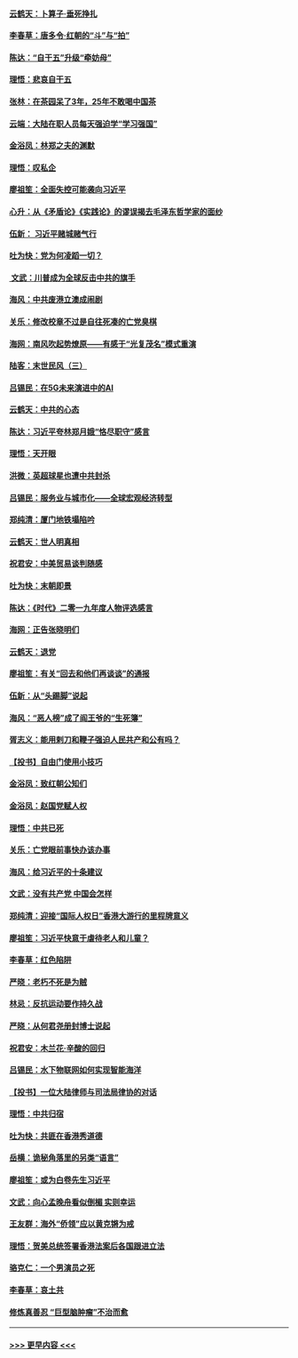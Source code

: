 #### [云鹤天：卜算子‧垂死挣扎](../pages/nsc993/n11739956.md?t=12232311) 
#### [李春草：唐多令‧红朝的“斗”与“拍”](../pages/nsc993/n11739830.md?t=12232311) 
#### [陈达：“自干五”升级“牵妨母”](../pages/nsc993/n11739724.md?t=12232311) 
#### [理悟：悲哀自干五](../pages/nsc993/n11739547.md?t=12232311) 
#### [张林：在茶园呆了3年，25年不敢喝中国茶](../pages/nsc993/n11739240.md?t=12232311) 
#### [云端：大陆在职人员每天强迫学“学习强国”](../pages/nsc993/n11738735.md?t=12232311) 
#### [金浴凤：林郑之夫的渊默](../pages/nsc993/n11737735.md?t=12232311) 
#### [理悟：叹私企](../pages/nsc993/n11737715.md?t=12232311) 
#### [廖祖笙：全面失控可能袭向习近平](../pages/nsc993/n11737704.md?t=12232311) 
#### [心升：从《矛盾论》《实践论》的谬误揭去毛泽东哲学家的面纱](../pages/nsc993/n11736962.md?t=12232311) 
#### [伍新： 习近平赌城赌气行](../pages/nsc993/n11736929.md?t=12232311) 
#### [吐为快：党为何凌蹈一切？](../pages/nsc993/n11736915.md?t=12232311) 
#### [ 文武：川普成为全球反击中共的旗手](../pages/nsc993/n11736882.md?t=12232311) 
#### [海风：中共废港立澳成闹剧](../pages/nsc993/n11735857.md?t=12232311) 
#### [关乐：修改校章不过是自往死凑的亡党臭棋](../pages/nsc993/n11735097.md?t=12232311) 
#### [海网：南风吹起势燎原——有感于“光复茂名”模式重演](../pages/nsc993/n11732308.md?t=12232311) 
#### [陆客：末世民风（三）](../pages/nsc993/n11732211.md?t=12232311) 
#### [吕锡民：在5G未来演进中的AI](../pages/nsc993/n11730010.md?t=12232311) 
#### [云鹤天：中共的心态](../pages/nsc993/n11729906.md?t=12232311) 
#### [陈达：习近平夸林郑月娥“恪尽职守”感言](../pages/nsc993/n11729881.md?t=12232311) 
#### [理悟：天开眼](../pages/nsc993/n11729699.md?t=12232311) 
#### [洪微：英超球星也遭中共封杀](../pages/nsc993/n11727243.md?t=12232311) 
#### [吕锡民：服务业与城市化——全球宏观经济转型](../pages/nsc993/n11725845.md?t=12232311) 
#### [郑纯清：厦门地铁塌陷吟](../pages/nsc993/n11725813.md?t=12232311) 
#### [云鹤天：世人明真相](../pages/nsc993/n11725621.md?t=12232311) 
#### [祝君安：中美贸易谈判随感](../pages/nsc993/n11725609.md?t=12232311) 
#### [吐为快：末朝即景](../pages/nsc993/n11723365.md?t=12232311) 
#### [陈达：《时代》二零一九年度人物评选感言](../pages/nsc993/n11723337.md?t=12232311) 
#### [海网：正告张晓明们](../pages/nsc993/n11723228.md?t=12232311) 
#### [云鹤天：退党](../pages/nsc993/n11723056.md?t=12232311) 
#### [廖祖笙：有关“回去和他们再谈谈”的通报](../pages/nsc993/n11722442.md?t=12232311) 
#### [伍新：从“头踢脚”说起](../pages/nsc993/n11722429.md?t=12232311) 
#### [海风：“恶人榜”成了阎王爷的“生死簿”](../pages/nsc993/n11722272.md?t=12232311) 
#### [胥志义：能用剌刀和鞭子强迫人民共产和公有吗？](../pages/nsc993/n11720569.md?t=12232311) 
#### [【投书】自由门使用小技巧](../pages/nsc993/n11720180.md?t=12232311) 
#### [金浴凤：致红朝公知们](../pages/nsc993/n11720563.md?t=12232311) 
#### [金浴凤：赵国党赋人权](../pages/nsc993/n11720533.md?t=12232311) 
#### [理悟：中共已死](../pages/nsc993/n11720233.md?t=12232311) 
#### [关乐：亡党眼前事快办该办事](../pages/nsc993/n11719160.md?t=12232311) 
#### [海风：给习近平的十条建议](../pages/nsc993/n11717616.md?t=12232311) 
#### [文武：没有共产党 中国会怎样](../pages/nsc993/n11717584.md?t=12232311) 
#### [郑纯清：迎接“国际人权日”香港大游行的里程牌意义](../pages/nsc993/n11717417.md?t=12232311) 
#### [廖祖笙：习近平快意于虐待老人和儿童？](../pages/nsc993/n11715313.md?t=12232311) 
#### [李春草：红色陷阱](../pages/nsc993/n11715029.md?t=12232311) 
#### [严晓：老朽不死是为贼](../pages/nsc993/n11712910.md?t=12232311) 
#### [林忌：反抗运动要作持久战](../pages/nsc993/n11712623.md?t=12232311) 
#### [严晓：从何君尧册封博士说起](../pages/nsc993/n11712465.md?t=12232311) 
#### [祝君安：木兰花·辛酸的回归](../pages/nsc993/n11712381.md?t=12232311) 
#### [吕锡民：水下物联网如何实现智能海洋](../pages/nsc993/n11711158.md?t=12232311) 
#### [【投书】一位大陆律师与司法局律协的对话](../pages/nsc993/n11709675.md?t=12232311) 
#### [理悟：中共归宿](../pages/nsc993/n11710059.md?t=12232311) 
#### [吐为快：共匪在香港秀道德](../pages/nsc993/n11709979.md?t=12232311) 
#### [岳横：诡秘角落里的另类“语言”](../pages/nsc993/n11709792.md?t=12232311) 
#### [廖祖笙：或为白卷先生习近平](../pages/nsc993/n11708330.md?t=12232311) 
#### [文武：向心孟晚舟看似倒楣 实则幸运](../pages/nsc993/n11708236.md?t=12232311) 
#### [王友群：海外“侨领”应以黄克锵为戒](../pages/nsc993/n11706176.md?t=12232311) 
#### [理悟：贺美总统签署香港法案后各国跟进立法](../pages/nsc993/n11706853.md?t=12232311) 
#### [骆克仁：一个男演员之死](../pages/nsc993/n11706677.md?t=12232311) 
#### [李春草：哀土共](../pages/nsc993/n11706255.md?t=12232311) 
#### [修炼真善忍 “巨型脑肿瘤”不治而愈](../pages/nsc993/n11705340.md?t=12232311) 

----
#### [ >>> 更早内容 <<< ](../indexes/nsc993-earlier.md)
